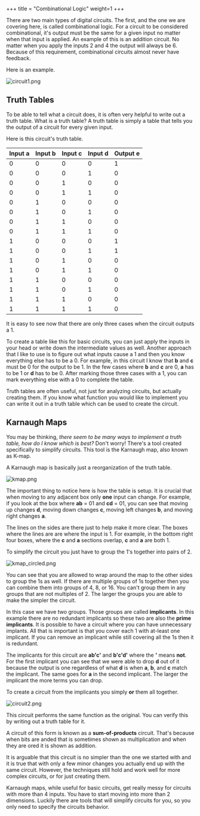 +++
title = "Combinational Logic"
weight=1
+++

There are two main types of digital circuits. The first, and the one we are covering here, is called combinational logic. For a circuit to be considered combinational, it's output must be the same for a given input no matter when that input is applied. An example of this is an addition circuit. No matter when you apply the inputs 2 and 4 the output will always be 6. Because of this requirement, combinational circuits almost never have feedback. 

Here is an example.

![circuit1.png](https://cdn.alchitry.com/background/circuit1.png)

## Truth Tables

To be able to tell what a circuit does, it is often very helpful to write out a truth table. What is a truth table? A truth table is simply a table that tells you the output of a circuit for every given input. 

Here is this circuit's truth table.

|Input a|Input b|Input c|Input d|Output e|
|---|---|---|---|---|
|0|0|0|0|1|
|0|0|0|1|0|
|0|0|1|0|0|
|0|0|1|1|0|
|0|1|0|0|0|
|0|1|0|1|0|
|0|1|1|0|0|
|0|1|1|1|0|
|1|0|0|0|1|
|1|0|0|1|1|
|1|0|1|0|0|
|1|0|1|1|0|
|1|1|0|0|0|
|1|1|0|1|0|
|1|1|1|0|0|
|1|1|1|1|0|

It is easy to see now that there are only three cases when the circuit outputs a 1. 

To create a table like this for basic circuits, you can just apply the inputs in your head or write down the intermediate values as well. Another approach that I like to use is to figure out what inputs cause a 1 and then you know everything else has to be a 0. For example, in this circuit I know that **b** and **c** must be 0 for the output to be 1. In the few cases where **b** and **c** are 0, **a** has to be 1 or **d** has to be 0. After marking those three cases with a 1, you can mark everything else with a 0 to complete the table.

Truth tables are often useful, not just for analyzing circuits, but actually creating them. If you know what function you would like to implement you can write it out in a truth table which can be used to create the circuit.

## Karnaugh Maps

You may be thinking, _there seem to be many ways to implement a truth table, how do I know which is best?_ Don't worry! There's a tool created specifically to simplify circuits. This tool is the Karnaugh map, also known as K-map.

A Karnaugh map is basically just a reorganization of the truth table.

![kmap.png](https://cdn.alchitry.com/background/kmap.png)

The important thing to notice here is how the table is setup. It is crucial that when moving to any adjacent box only **one** input can change. For example, if you look at the box where **ab** = 01 and **cd** = 01, you can see that moving up changes **d**, moving down changes **c**, moving left changes **b**, and moving right changes **a**.

The lines on the sides are there just to help make it more clear. The boxes where the lines are are where the input is 1. For example, in the bottom right four boxes, where the **c** and **a** sections overlap, **c** and **a** are both 1.

To simplify the circuit you just have to group the 1's together into pairs of 2.

![kmap_circled.png](https://cdn.alchitry.com/background/kmap_circled.png)

You can see that you are allowed to wrap around the map to the other sides to group the 1s as well. If there are multiple groups of 1s together then you can combine them into groups of 4, 8, or 16. You can't group them in any groups that are not multiples of 2. The larger the groups you are able to make the simpler the circuit.

In this case we have two groups. Those groups are called **implicants**. In this example there are no redundant implicants so these two are also the **prime implicants**. It is possible to have a circuit where you can have unnecessary implants. All that is important is that you cover each 1 with at-least one implicant. If you can remove an implicant while still covering all the 1s then it is redundant.

The implicants for this circuit are **ab'c'** and **b'c'd'** where the **'** means **not**. For the first implicant you can see that we were able to drop **d** out of it because the output is one regardless of what **d** is when **a**, **b**, and **c** match the implicant. The same goes for **a** in the second implicant. The larger the implicant the more terms you can drop.

To create a circuit from the implicants you simply **or** them all together.

![circuit2.png](https://cdn.alchitry.com/background/circuit2.png)

This circuit performs the same function as the original. You can verify this by writing out a truth table for it.

A circuit of this form is known as a **sum-of-products** circuit. That's because when bits are anded that is sometimes shown as multiplication and when they are ored it is shown as addition.

It is arguable that this circuit is no simpler than the one we started with and it is true that with only a few minor changes you actually end up with the same circuit. However, the techniques still hold and work well for more complex circuits, or for just creating them. 

Karnaugh maps, while useful for basic circuits, get really messy for circuits with more than 4 inputs. You have to start moving into more than 2 dimensions. Luckily there are tools that will simplify circuits for you, so you only need to specify the circuits behavior.